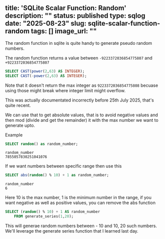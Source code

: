 title: 'SQLite Scalar Function: Random'
description: ""
status: published
type: sqlog
date: "2025-08-23"
slug: sqlite-scalar-function-random
tags: []
image_url: ""
---

The random function in sqlite is quite handy to generate pseudo random numbers.

The random function returns a value between `-9223372036854775807` and `+9223372036854775807`

```sql
SELECT CAST(power(2,63) AS INTEGER);
SELECT CAST(-power(2,63) AS INTEGER);
```
Note that it doesn't return the max integer as `9223372036854775808` becuase using those might break where integer limit might overflow.

This was actually documentated incorrectly before 25th July 2025, that's quite recent.

We can use that to get absolute values, that is to avoid negative values and then mod (divide and get the remainder) it with the max number we want to generate upto.

Example

```sql
SELECT random() as random_number; 
```
```
random_number
7855057830251041076
```

If we want numbers between specific range then use this

```sql
SELECT abs(random() % 10) + 1 as random_number; 
```
```
random_number
6
```
Here 10 is the max number, 1 is the minimum number in the range, if you want negative as well as positive values, you can remove the abs function

```sql
SELECT (random() % 10) + 1 AS random_number
    FROM generate_series(1,20);
```

This will generae random numbers between - 10 and 10, 20 such numbers. We'll leverage the generate series function that I learned last day.


